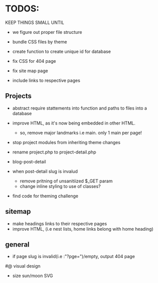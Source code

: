 # TODOS:
KEEP THINGS SMALL UNTIL
- we figure out proper file structure
- bundle CSS files by theme

- create function to create unique id for database

- fix CSS for 404 page

- fix site map page
 - include links to respective pages

## Projects
  - abstract require stattements into function and paths to files into a database
  - improve HTML, as it's now being embedded in other HTML. 
    - so, remove major landmarks i.e main. only 1 main per page!
  - stop project modules from inheriting theme changes
  - rename project.php to project-detail.php

  - blog-post-detail
  - when post-detail slug is invalud
  	- remove pritning of unsanitiized $_GET param 
    - change inline styling to use of classes? 
- find code for theming challenge

## sitemap 
  - make headings links to their respective pages
  - improve HTML, (i.e nest lists, home links belong with home heading)

  ## general
   - if page slug is invalid(i.e :"?pge=")/empty, output 404 page

#@ visual design
- size sun/moon SVG 